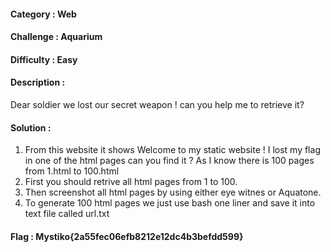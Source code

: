#### Category : Web
#### Challenge : Aquarium
#### Difficulty : Easy
#### Description : 
Dear soldier we lost our secret weapon ! can you help me to retrieve it?

#### Solution :
1. From this website it shows
Welcome to my static website !
I lost my flag in one of the html pages can you find it ?
As I know there is 100 pages from 1.html to 100.html
2. First you should retrive all html pages from 1 to 100.
3. Then screenshot all html pages by using either eye witnes or Aquatone.
4. To generate 100 html pages we just use bash one liner and save it into text file called url.txt

#### Flag : Mystiko{2a55fec06efb8212e12dc4b3befdd599}


